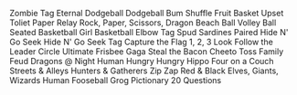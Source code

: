 Zombie Tag
Eternal Dodgeball
Dodgeball
Bum Shuffle
Fruit Basket Upset
Toliet Paper Relay
Rock, Paper, Scissors, Dragon
Beach Ball Volley Ball
Seated Basketball
Girl Basketball
Elbow Tag
Spud
Sardines
Paired Hide N' Go Seek
Hide N' Go Seek Tag
Capture the Flag
1, 2, 3 Look
Follow the Leader Circle
Ultimate Frisbee
Gaga
Steal the Bacon
Cheeto Toss
Family Feud
Dragons @ Night
Human Hungry Hungry Hippo
Four on a Couch
Streets & Alleys
Hunters & Gatherers
Zip Zap
Red & Black
Elves, Giants, Wizards
Human Fooseball
Grog
Pictionary
20 Questions

